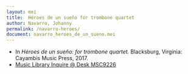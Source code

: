 ```yaml
---
layout: mei
title:  Héroes de un sueño for trombone quartet
author: Navarro, Johanny
permalink: /navarro-heroes/
document: navarro_heroes_de_un_sueno.mei
---
```


- In *Héroes de un sueño: for trombone quartet.* Blacksburg, Virginia: Cayambis Music Press, 2017.
- <a href="https://tufts-primo.hosted.exlibrisgroup.com/permalink/f/bnf7qa/01TUN_ALMA21283209270003851" target="_blank">Music Library Inquire @ Desk MSC9226</a>
 
